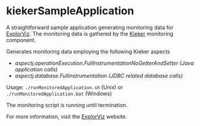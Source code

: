 # kiekerSampleApplication
A straightforward sample application generating monitoring data for [ExplorViz](https://www.explorviz.net).
The monitoring data is gathered by the [Kieker](http://kieker-monitoring.net/) monitoring component.

Generates monitoring data employing the following Kieker aspects
- *aspectj.operationExecution.FullInstrumentationNoGetterAndSetter (Java application calls)*
- *aspectj.database.Fullinstrumentation (JDBC related database calls)*

Usage:
`./runMonitoredApplication.sh` (Unix) or `./runMonitoredApplication.bat` (Windows)

The monitoring script is running until termination.

For more information, visit the [ExplorViz](https://www.explorviz.net) website.
